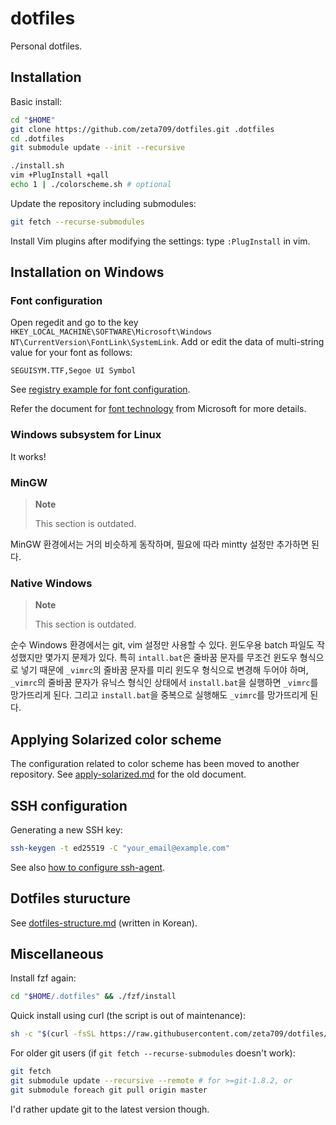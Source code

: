 dotfiles
========

Personal dotfiles.

Installation
------------

Basic install:
``` sh
cd "$HOME"
git clone https://github.com/zeta709/dotfiles.git .dotfiles
cd .dotfiles
git submodule update --init --recursive

./install.sh
vim +PlugInstall +qall
echo 1 | ./colorscheme.sh # optional
```

Update the repository including submodules:
``` sh
git fetch --recurse-submodules
```

Install Vim plugins after modifying the settings:
type `:PlugInstall` in vim.

Installation on Windows
-----------------------

### Font configuration

Open regedit and go to the key
`HKEY_LOCAL_MACHINE\SOFTWARE\Microsoft\Windows NT\CurrentVersion\FontLink\SystemLink`.
Add or edit the data of multi-string value for your font as follows:

```
SEGUISYM.TTF,Segoe UI Symbol
```

See [registry example for font configuration](https://gist.github.com/zeta709/e2e10d027415c0c1305ca18ad15f25a6).

Refer the document for [font technology](https://docs.microsoft.com/ko-kr/globalization/input/font-technology#font-linking) from Microsoft for more details.

### Windows subsystem for Linux

It works!

### MinGW

> **Note**
>
> This section is outdated.

MinGW 환경에서는 거의 비슷하게 동작하며, 필요에 따라 mintty 설정만 추가하면 된다.

### Native Windows

> **Note**
>
> This section is outdated.

순수 Windows 환경에서는 git, vim 설정만 사용할 수 있다. 윈도우용 batch 파일도
작성했지만 몇가지 문제가 있다.
특히 `intall.bat`은 줄바꿈 문자를 무조건 윈도우 형식으로 넣기 때문에
`_vimrc`의 줄바꿈 문자를 미리 윈도우 형식으로 변경해 두어야 하며,
`_vimrc`의 줄바꿈 문자가 유닉스 형식인 상태에서 `install.bat`을 실행하면
`_vimrc`를 망가뜨리게 된다.
그리고 `install.bat`을 중복으로 실행해도 `_vimrc`를 망가뜨리게 된다.

Applying Solarized color scheme
-------------------------------

The configuration related to color scheme has been moved to another repository.
See [apply-solarized.md](apply-solarized.md) for the old document.

SSH configuration
-----------------

Generating a new SSH key:
``` sh
ssh-keygen -t ed25519 -C "your_email@example.com"
```

See also [how to configure ssh-agent](Documentation/how-to-configure-ssh-agent.md).

Dotfiles sturucture
-------------------

See [dotfiles-structure.md](Documentation/dotfiles-structure.md) (written in Korean).

Miscellaneous
-------------

Install fzf again:
``` sh
cd "$HOME/.dotfiles" && ./fzf/install
```

Quick install using curl (the script is out of maintenance):
``` sh
sh -c "$(curl -fsSL https://raw.githubusercontent.com/zeta709/dotfiles/master/install_quick.sh)"
```

For older git users (if `git fetch --recurse-submodules` doesn't work):
``` sh
git fetch
git submodule update --recursive --remote # for >=git-1.8.2, or
git submodule foreach git pull origin master
```
I'd rather update git to the latest version though.
